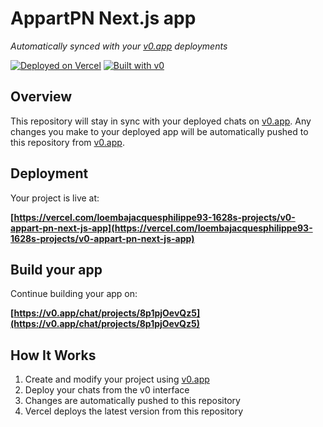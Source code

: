 # AppartPN Next.js app

*Automatically synced with your [v0.app](https://v0.app) deployments*

[![Deployed on Vercel](https://img.shields.io/badge/Deployed%20on-Vercel-black?style=for-the-badge&logo=vercel)](https://vercel.com/loembajacquesphilippe93-1628s-projects/v0-appart-pn-next-js-app)
[![Built with v0](https://img.shields.io/badge/Built%20with-v0.app-black?style=for-the-badge)](https://v0.app/chat/projects/8p1pjOevQz5)

## Overview

This repository will stay in sync with your deployed chats on [v0.app](https://v0.app).
Any changes you make to your deployed app will be automatically pushed to this repository from [v0.app](https://v0.app).

## Deployment

Your project is live at:

**[https://vercel.com/loembajacquesphilippe93-1628s-projects/v0-appart-pn-next-js-app](https://vercel.com/loembajacquesphilippe93-1628s-projects/v0-appart-pn-next-js-app)**

## Build your app

Continue building your app on:

**[https://v0.app/chat/projects/8p1pjOevQz5](https://v0.app/chat/projects/8p1pjOevQz5)**

## How It Works

1. Create and modify your project using [v0.app](https://v0.app)
2. Deploy your chats from the v0 interface
3. Changes are automatically pushed to this repository
4. Vercel deploys the latest version from this repository
